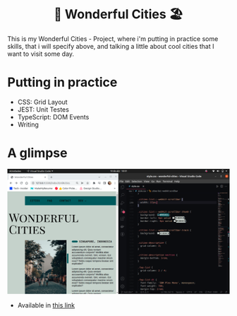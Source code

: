 <h1 align="center">🌆 Wonderful Cities 🏖️</h1>

  This is my Wonderful Cities - Project, where i'm putting in practice some skills, that i will specify above, and talking a little about cool cities that I want to visit some day.

<h1>Putting in practice</h1>

- CSS: Grid Layout
- JEST: Unit Testes
- TypeScript: DOM Events
- Writing

<h1>A glimpse</h1>

![Example](assets/example.png)

- Available in <a href="https://guihtryb.github.io/wonderful-cities/">this link</a>
